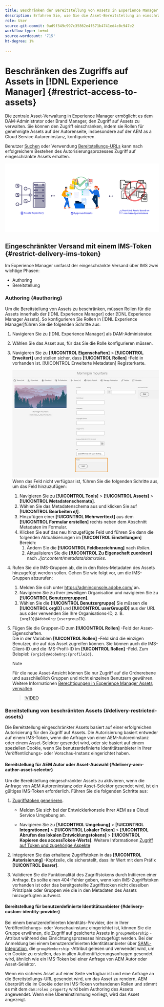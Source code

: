 ```yaml
---
title: Beschränken der Bereitstellung von Assets in Experience Manager
description: Erfahren Sie, wie Sie die Asset-Bereitstellung in einschränken. [!DNL Experience Manager].
role: User
source-git-commit: 0ad9f349c997c35862e4f571b4741ed4c0c947e2
workflow-type: tm+mt
source-wordcount: '715'
ht-degree: 1%

---
```


# Beschränken des Zugriffs auf Assets in [!DNL Experience Manager] {#restrict-access-to-assets}

Die zentrale Asset-Verwaltung in Experience Manager ermöglicht es dem DAM-Administrator oder Brand Manager, den Zugriff auf Assets zu verwalten. Sie können den Zugriff einschränken, indem sie Rollen für genehmigte Assets auf der Autorenseite, insbesondere auf der AEM as a Cloud Service Autoreninstanz, konfigurieren.

Benutzer [Suchen](search-assets-api.md) oder Verwendung [Bereitstellungs-URLs](deliver-assets-apis.md) kann nach erfolgreichem Bestehen des Autorisierungsprozesses Zugriff auf eingeschränkte Assets erhalten.

![Beschränkter Zugriff auf Assets](/help/assets/assets/restricted-access.png)

## Eingeschränkter Versand mit einem IMS-Token {#restrict-delivery-ims-token}

Im Experience Manager umfasst der eingeschränkte Versand über IMS zwei wichtige Phasen:

* Authoring
* Bereitstellung

### Authoring {#authoring}

Um die Bereitstellung von Assets zu beschränken, müssen Rollen für die Assets innerhalb der [!DNL Experience Manager] oder [!DNL Experience Manager Assets]. So konfigurieren Sie Rollen in [!DNL Experience Manager]führen Sie die folgenden Schritte aus:

1. Navigieren Sie zu [!DNL Experience Manager] als DAM-Administrator.
1. Wählen Sie das Asset aus, für das Sie die Rolle konfigurieren müssen.
1. Navigieren Sie zu **[!UICONTROL Eigenschaften]** > **[!UICONTROL Erweitert]** und stellen sicher, dass **[!UICONTROL Rollen]** -Feld in vorhanden ist. [!UICONTROL Erweiterte Metadaten] Registerkarte.

   ![Benutzermetadaten](/help/assets/assets/roles_metadata.jpg)
Wenn das Feld nicht verfügbar ist, führen Sie die folgenden Schritte aus, um das Feld hinzuzufügen:

   1. Navigieren Sie zu **[!UICONTROL Tools]** > **[!UICONTROL Assets]** > **[!UICONTROL Metadatenschemata]**.
   1. Wählen Sie das Metadatenschema aus und klicken Sie auf **[!UICONTROL Bearbeiten _e)_]**.
   1. Hinzufügen einer **[!UICONTROL Mehrwerttext]** aus dem **[!UICONTROL Formular erstellen]** rechts neben dem Abschnitt Metadaten im Formular.
   1. Klicken Sie auf das neu hinzugefügte Feld und führen Sie dann die folgenden Aktualisierungen im  **[!UICONTROL Einstellungen]** Bereich:
      1. Ändern Sie die **[!UICONTROL Feldbezeichnung]** nach _Rollen_.
      1. Aktualisieren Sie die **[!UICONTROL Zu Eigenschaft zuordnen]** nach _./jcr:content/metadata/dam:roles_.

1. Rufen Sie die IMS-Gruppen ab, die in den Roles-Metadaten des Assets hinzugefügt werden sollen. Gehen Sie wie folgt vor, um die IMS-Gruppen abzurufen:
   1. Melden Sie sich unter https://adminconsole.adobe.com/ an.
   1. Navigieren Sie zu Ihrer jeweiligen Organisation und navigieren Sie zu **[!UICONTROL Benutzergruppen]**.
   1. Wählen Sie die **[!UICONTROL Benutzergruppe]** Sie müssen die **[!UICONTROL orgID]** und **[!UICONTROL userGroupID]** aus der URL aus oder verwenden Sie Ihre Organisations-ID, z. B. `{orgID}@AdobeOrg:{usergroupID}`.

1. Fügen Sie die Gruppen-ID zum **[!UICONTROL Rollen]** -Feld der Asset-Eigenschaften. <br>
Die in der Variablen **[!UICONTROL Rollen]** -Feld sind die einzigen Benutzer, die auf das Asset zugreifen können. Sie können auch die IMS-Client-ID und die IMS-Profil-ID im **[!UICONTROL Rollen]** -Feld. Zum Beispiel: `{orgId}@AdobeOrg:{profileId}`.

   >[!NOTE]
   >
   >Für die neue Asset-Ansicht können Sie nur Zugriff auf die Ordnerebene und ausschließlich Gruppen und nicht einzelnen Benutzern gewähren. Weitere Informationen [Berechtigungen in Experience Manager Assets verwalten](https://experienceleague.adobe.com/en/docs/experience-manager-assets-essentials/help/get-started-admins/folder-access/manage-permissions).

   >[!VIDEO](https://video.tv.adobe.com/v/3427429)

### Bereitstellung von beschränkten Assets {#delivery-restricted-assets}

Die Bereitstellung eingeschränkter Assets basiert auf einer erfolgreichen Autorisierung für den Zugriff auf Assets. Die Autorisierung basiert entweder auf einem IMS-Token, wenn die Anfrage von einer AEM-Autoreninstanz oder einem Asset-Selektor gesendet wird, oder sie basiert auf einem speziellen Cookie, wenn Sie benutzerdefinierte Identitätsanbieter in Ihrer Veröffentlichungs- oder Vorschau-Instanz eingerichtet haben.

#### Bereitstellung für AEM Autor oder Asset-Auswahl {#delivery-aem-author-asset-selector}

Um die Bereitstellung eingeschränkter Assets zu aktivieren, wenn die Anfrage von AEM Autoreninstanz oder Asset-Selektor gesendet wird, ist ein gültiges IMS-Token erforderlich. Führen Sie die folgenden Schritte aus:

1. [Zugriffstoken generieren](https://experienceleague.adobe.com/docs/experience-manager-cloud-service/content/implementing/developing/generating-access-tokens-for-server-side-apis.html?lang=en#generating-the-access-token).
   * Melden Sie sich bei der Entwicklerkonsole Ihrer AEM as a Cloud Service Umgebung an.

   * Navigieren Sie zu **[!UICONTROL Umgebung]** > **[!UICONTROL Integrationen]** > **[!UICONTROL Lokaler Token]** > **[!UICONTROL Abrufen des lokalen Entwicklungstokens]** > **[!UICONTROL Kopieren des accessToken-Werts]**. Weitere Informationen [Zugriff auf Token und zugehörige Aspekte](https://experienceleague.adobe.com/docs/experience-manager-cloud-service/content/implementing/developing/generating-access-tokens-for-server-side-apis.html?lang=en#generating-the-access-token)

1. Integrieren Sie das erhaltene Zugriffstoken in das **[!UICONTROL Autorisierung]** -Kopfzeile, die sicherstellt, dass ihr Wert mit dem Präfix **[!UICONTROL Bearer]**.

1. Validieren Sie die Funktionalität des Zugriffstokens durch Initiieren einer Anfrage. Es sollte einen 404-Fehler geben, wenn kein IMS-Zugriffstoken vorhanden ist oder das bereitgestellte Zugriffstoken nicht dieselben Prinzipale oder Gruppen wie die in den Metadaten des Assets hinzugefügten aufweist.

#### Bereitstellung für benutzerdefinierte Identitätsanbieter {#delivery-custom-identity-provider}

Bei einem benutzerdefinierten Identitäts-Provider, der in Ihrer Veröffentlichungs- oder Vorschauinstanz eingerichtet ist, können Sie die Gruppe erwähnen, die Zugriff auf gesicherte Assets in `groupMembership` -Attribut während des Einrichtungsprozesses hinzugefügt werden. Bei der Anmeldung bei einem benutzerdefinierten Identitätsanbieter über [SAML-Integration](https://experienceleague.adobe.com/en/docs/experience-manager-learn/cloud-service/authentication/saml-2-0), die `groupMembership` -Attribut gelesen und verwendet wird, um ein Cookie zu erstellen, das in allen Authentifizierungsanfragen gesendet wird, ähnlich wie ein IMS-Token bei einer Anfrage von AEM Autor oder Asset-Selektor.

Wenn ein sicheres Asset auf einer Seite verfügbar ist und eine Anfrage an die Bereitstellungs-URL gesendet wird, um das Asset zu rendern, AEM überprüft die im Cookie oder im IMS-Token vorhandenen Rollen und stimmt es mit dem `dam:roles property` wird beim Authoring des Assets angewendet. Wenn eine Übereinstimmung vorliegt, wird das Asset angezeigt.
